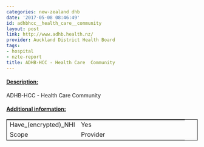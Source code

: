 ```yaml
---
categories: new-zealand dhb
date: '2017-05-08 08:46:49'
id: adhbhcc__health_care__community
layout: post
link: http://www.adhb.health.nz/
provider: Auckland District Health Board
tags:
- hospital
- nzte-report
title: ADHB-HCC - Health Care  Community
---
```



 <h4> <u>Description:</u> </h4>
ADHB-HCC - Health Care  Community
 <h4> <u>Additional information:</u> </h4>
 <table style="border: 1px solid">
 <tr> <td width="40%">Have_(encrypted)_NHI</td> <td>Yes</td> </tr>
 <tr> <td width="40%">Scope</td> <td>Provider</td> </tr>
 </table>